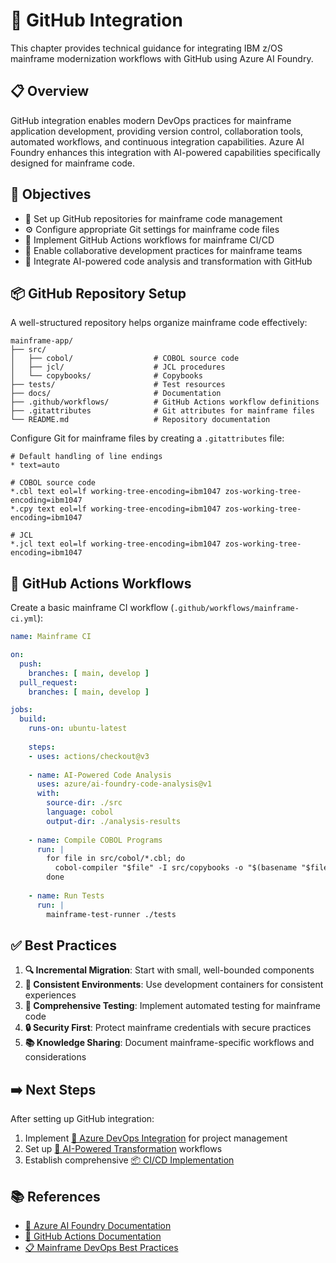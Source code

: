 # 🐙 GitHub Integration

This chapter provides technical guidance for integrating IBM z/OS mainframe modernization workflows with GitHub using Azure AI Foundry.

## 📋 Overview

GitHub integration enables modern DevOps practices for mainframe application development, providing version control, collaboration tools, automated workflows, and continuous integration capabilities. Azure AI Foundry enhances this integration with AI-powered capabilities specifically designed for mainframe code.

## 🎯 Objectives

- 📂 Set up GitHub repositories for mainframe code management
- ⚙️ Configure appropriate Git settings for mainframe code files
- 🔄 Implement GitHub Actions workflows for mainframe CI/CD
- 👥 Enable collaborative development practices for mainframe teams
- 🧠 Integrate AI-powered code analysis and transformation with GitHub

## 📦 GitHub Repository Setup

A well-structured repository helps organize mainframe code effectively:

```
mainframe-app/
├── src/
│   ├── cobol/                  # COBOL source code
│   ├── jcl/                    # JCL procedures
│   └── copybooks/              # Copybooks
├── tests/                      # Test resources
├── docs/                       # Documentation
├── .github/workflows/          # GitHub Actions workflow definitions
├── .gitattributes              # Git attributes for mainframe files
└── README.md                   # Repository documentation
```

Configure Git for mainframe files by creating a `.gitattributes` file:

```
# Default handling of line endings
* text=auto

# COBOL source code
*.cbl text eol=lf working-tree-encoding=ibm1047 zos-working-tree-encoding=ibm1047
*.cpy text eol=lf working-tree-encoding=ibm1047 zos-working-tree-encoding=ibm1047

# JCL
*.jcl text eol=lf working-tree-encoding=ibm1047 zos-working-tree-encoding=ibm1047
```

## 🔄 GitHub Actions Workflows

Create a basic mainframe CI workflow (`.github/workflows/mainframe-ci.yml`):

```yaml
name: Mainframe CI

on:
  push:
    branches: [ main, develop ]
  pull_request:
    branches: [ main, develop ]

jobs:
  build:
    runs-on: ubuntu-latest
    
    steps:
    - uses: actions/checkout@v3
    
    - name: AI-Powered Code Analysis
      uses: azure/ai-foundry-code-analysis@v1
      with:
        source-dir: ./src
        language: cobol
        output-dir: ./analysis-results
        
    - name: Compile COBOL Programs
      run: |
        for file in src/cobol/*.cbl; do
          cobol-compiler "$file" -I src/copybooks -o "$(basename "$file" .cbl).so"
        done
        
    - name: Run Tests
      run: |
        mainframe-test-runner ./tests
```

## ✅ Best Practices

1. **🔍 Incremental Migration**: Start with small, well-bounded components
2. **🔄 Consistent Environments**: Use development containers for consistent experiences
3. **🧪 Comprehensive Testing**: Implement automated testing for mainframe code
4. **🔒 Security First**: Protect mainframe credentials with secure practices
5. **📚 Knowledge Sharing**: Document mainframe-specific workflows and considerations

## ➡️ Next Steps

After setting up GitHub integration:

1. Implement [🔄 Azure DevOps Integration](../07-azure-devops-integration/README.md) for project management
2. Set up [🧠 AI-Powered Transformation](../08-ai-transformation/README.md) workflows
3. Establish comprehensive [📦 CI/CD Implementation](../09-cicd-implementation/README.md)

## 📚 References

- [📖 Azure AI Foundry Documentation](https://docs.microsoft.com/azure/ai-foundry)
- [🔄 GitHub Actions Documentation](https://docs.github.com/actions)
- [📋 Mainframe DevOps Best Practices](https://learn.microsoft.com/azure/mainframe-migration/devops-best-practices)
